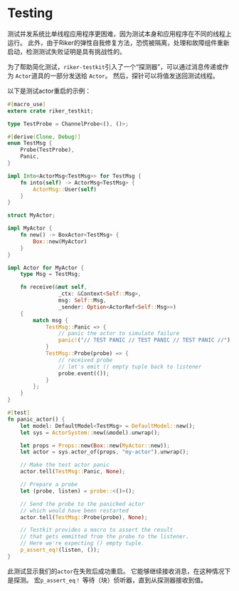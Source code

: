 # Testing

测试并发系统比单线程应用程序更困难，因为测试本身和应用程序在不同的线程上运行。 此外，由于Riker的弹性自我修复方法，恐慌被隔离，处理和故障组件重新启动，检测测试失败证明是具有挑战性的。

为了帮助简化测试，`riker-testkit`引入了一个“探测器”，可以通过消息传递或作为 `Actor`道具的一部分发送给 `Actor`。 然后，探针可以将值发送回测试线程。

以下是测试actor重启的示例：

```rust
#[macro_use]
extern crate riker_testkit;

type TestProbe = ChannelProbe<(), ()>;

#[derive(Clone, Debug)]
enum TestMsg {
    Probe(TestProbe),
    Panic,
}

impl Into<ActorMsg<TestMsg>> for TestMsg {
    fn into(self) -> ActorMsg<TestMsg> {
        ActorMsg::User(self)
    }
}

struct MyActor;

impl MyActor {
    fn new() -> BoxActor<TestMsg> {
        Box::new(MyActor)
    }
}

impl Actor for MyActor {
    type Msg = TestMsg;

    fn receive(&mut self,
                _ctx: &Context<Self::Msg>,
                msg: Self::Msg,
                _sender: Option<ActorRef<Self::Msg>>)
    {
        match msg {
            TestMsg::Panic => {
                // panic the actor to simulate failure
                panic!("// TEST PANIC // TEST PANIC // TEST PANIC //");
            }
            TestMsg::Probe(probe) => {
                // received probe
                // let's emit () empty tuple back to listener
                probe.event(());
            }
        };
    }
}

#[test]
fn panic_actor() {
    let model: DefaultModel<TestMsg> = DefaultModel::new();
    let sys = ActorSystem::new(&model).unwrap();

    let props = Props::new(Box::new(MyActor::new));
    let actor = sys.actor_of(props, "my-actor").unwrap();

    // Make the test actor panic
    actor.tell(TestMsg::Panic, None);

    // Prepare a probe
    let (probe, listen) = probe::<()>();

    // Send the probe to the panicked actor
    // which would have been restarted
    actor.tell(TestMsg::Probe(probe), None);

    // Testkit provides a macro to assert the result
    // that gets emmitted from the probe to the listener.
    // Here we're expecting () empty tuple.
    p_assert_eq!(listen, ());
}
```

此测试显示我们的`actor`在失败后成功重启。 它能够继续接收消息，在这种情况下是探测。 宏`p_assert_eq！` 等待（块）侦听器，直到从探测器接收到值。